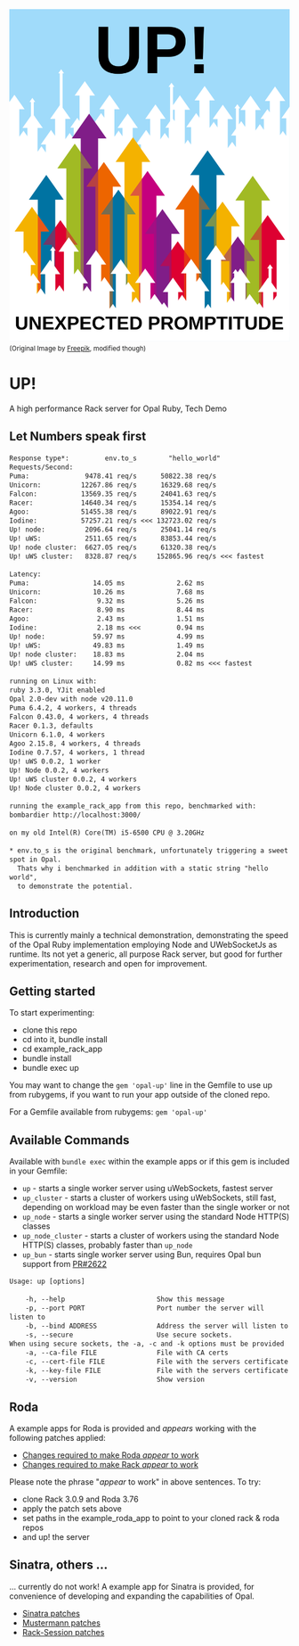 <img src="https://raw.githubusercontent.com/janbiedermann/up/master/up_logo.svg" alt="UP Logo">
<small>(Original Image by <a href="https://www.freepik.com/free-vector/colorful-arrows_715199.htm#query=up&position=3&from_view=search&track=sph&uuid=63f9eddf-02a6-4e5c-8178-8cfa507ee33d">Freepik</a>, modified though)</small>

# UP!

A high performance Rack server for Opal Ruby, Tech Demo

## Let Numbers speak first

```
Response type*:         env.to_s        "hello_world"
Requests/Second:
Puma:              9478.41 req/s      50822.38 req/s
Unicorn:          12267.86 req/s      16329.68 req/s
Falcon:           13569.35 req/s      24041.63 req/s
Racer:            14640.34 req/s      15354.14 req/s
Agoo:             51455.38 req/s      89022.91 req/s
Iodine:           57257.21 req/s <<< 132723.02 req/s
Up! node:          2096.64 req/s      25041.14 req/s
Up! uWS:           2511.65 req/s      83853.44 req/s
Up! node cluster:  6627.05 req/s      61320.38 req/s
Up! uWS cluster:   8328.87 req/s     152865.96 req/s <<< fastest

Latency:
Puma:                14.05 ms             2.62 ms
Unicorn:             10.26 ms             7.68 ms
Falcon:               9.32 ms             5.26 ms
Racer:                8.90 ms             8.44 ms
Agoo:                 2.43 ms             1.51 ms
Iodine:               2.18 ms <<<         0.94 ms
Up! node:            59.97 ms             4.99 ms
Up! uWS:             49.83 ms             1.49 ms
Up! node cluster:    18.83 ms             2.04 ms
Up! uWS cluster:     14.99 ms             0.82 ms <<< fastest

running on Linux with:
ruby 3.3.0, YJit enabled
Opal 2.0-dev with node v20.11.0
Puma 6.4.2, 4 workers, 4 threads
Falcon 0.43.0, 4 workers, 4 threads
Racer 0.1.3, defaults
Unicorn 6.1.0, 4 workers
Agoo 2.15.8, 4 workers, 4 threads
Iodine 0.7.57, 4 workers, 1 thread
Up! uWS 0.0.2, 1 worker
Up! Node 0.0.2, 4 workers
Up! uWS cluster 0.0.2, 4 workers
Up! Node cluster 0.0.2, 4 workers

running the example_rack_app from this repo, benchmarked with:
bombardier http://localhost:3000/

on my old Intel(R) Core(TM) i5-6500 CPU @ 3.20GHz

* env.to_s is the original benchmark, unfortunately triggering a sweet spot in Opal.
  Thats why i benchmarked in addition with a static string "hello world",
  to demonstrate the potential.
```

## Introduction

This is currently mainly a technical demonstration, demonstrating the speed of the Opal Ruby implementation employing Node and UWebSocketJs as runtime. Its not yet a generic, all purpose Rack server, but good for further experimentation, research and open for improvement.

## Getting started

To start experimenting:
- clone this repo
- cd into it, bundle install
- cd example_rack_app
- bundle install
- bundle exec up

You may want to change the `gem 'opal-up'` line in the Gemfile to use up from rubygems, if you want to run your app outside of the cloned repo.

For a Gemfile available from rubygems:
`gem 'opal-up'`

## Available Commands

Available with `bundle exec` within the example apps or if this gem  is included in your Gemfile:

- `up` - starts a single worker server using uWebSockets, fastest server
- `up_cluster` - starts a cluster of workers using uWebSockets, still fast, depending on workload may be even faster than the single worker or not
- `up_node` - starts a single worker server using the standard Node HTTP(S) classes
- `up_node_cluster` - starts a cluster of workers using the standard Node HTTP(S) classes, probably faster than `up_node`
- `up_bun` - starts single worker server using Bun, requires Opal bun support from [PR#2622](https://github.com/opal/opal/pull/2622)

```
Usage: up [options]

    -h, --help                       Show this message
    -p, --port PORT                  Port number the server will listen to
    -b, --bind ADDRESS               Address the server will listen to
    -s, --secure                     Use secure sockets.
When using secure sockets, the -a, -c and -k options must be provided
    -a, --ca-file FILE               File with CA certs
    -c, --cert-file FILE             File with the servers certificate
    -k, --key-file FILE              File with the servers certificate
    -v, --version                    Show version

```

## Roda

A example apps for Roda is provided and _appears_ working with the following patches applied:

- [Changes required to make Roda _appear_ to work](https://github.com/jeremyevans/roda/compare/master...janbiedermann:roda:master)
- [Changes required to make Rack _appear_ to work](https://github.com/janbiedermann/rack/commit/1dadea0f9813c2df94715052d2277af13f7d0c0c)

Please note the phrase "_appear_ to work" in above sentences.
To try:
- clone Rack 3.0.9 and Roda 3.76
- apply the patch sets above
- set paths in the example_roda_app to point to your cloned rack & roda repos
- and up! the server

## Sinatra, others ...

... currently do not work! A example app for Sinatra is provided, for convenience of developing and expanding the capabilities of Opal.

- [Sinatra patches](https://github.com/sinatra/sinatra/compare/main...janbiedermann:sinatra:main)
- [Mustermann patches](https://github.com/sinatra/mustermann/compare/main...janbiedermann:mustermann:main)
- [Rack-Session patches](https://github.com/rack/rack-session/compare/main...janbiedermann:rack-session:main)
